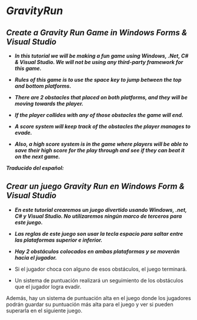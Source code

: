 # _GravityRun_

## _Create a Gravity Run Game in Windows Forms & Visual Studio_

- **_In this tutorial we will be making a fun game using Windows, .Net, C# & Visual Studio. We will not be using any third-party framework for this game._**
  
- **_Rules of this game is to use the space key to jump between the top and bottom platforms._**
  
- **_There are 2 obstacles that placed on both platforms, and they will be moving towards the player._**
  
- **_If the player collides with any of those obstacles the game will end._**
  
- **_A score system will keep track of the obstacles the player manages to evade._**
  
- **_Also, a high score system is in the game where players will be able to save their high score for the play through and see if they can beat it on the next game._**

**_Traducido del español:_**

## _Crear un juego Gravity Run en Windows Form & Visual Studio_

- **_En este tutorial crearemos un juego divertido usando Windows, .net, C# y Visual Studio. No utilizaremos ningún marco de terceros para este juego._**

- **_Las reglas de este juego son usar la tecla espacio para saltar entre las plataformas superior e inferior._**

- **_Hay 2 obstáculos colocados en ambas plataformas y se moverán hacia el jugador._**

- Si el jugador choca con alguno de esos obstáculos, el juego terminará.

- Un sistema de puntuación realizará un seguimiento de los obstáculos que el jugador logra evadir.

Además, hay un sistema de puntuación alta en el juego donde los jugadores podrán guardar su puntuación más alta para el juego y ver si pueden superarla en el siguiente juego.
